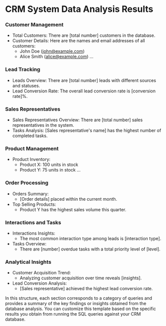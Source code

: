 # CRM System Data Analysis Results

### Customer Management
- Total Customers: There are [total number] customers in the database.
- Customer Details: Here are the names and email addresses of all customers:
    - John Doe (john@example.com)
    - Alice Smith (alice@example.com)
...

### Lead Tracking
- Leads Overview: There are [total number] leads with different sources and statuses.
- Lead Conversion Rate: The overall lead conversion rate is [conversion rate]%.

### Sales Representatives
- Sales Representatives Overview: There are [total number] sales representatives in the system.
- Tasks Analysis: [Sales representative's name] has the highest number of completed tasks.

### Product Management
- Product Inventory:
    - Product X: 100 units in stock
    - Product Y: 75 units in stock
...

### Order Processing
- Orders Summary:
    - [Order details] placed within the current month.
- Top Selling Products:
    - Product Y has the highest sales volume this quarter.

### Interactions and Tasks
- Interactions Insights:
    - The most common interaction type among leads is [interaction type].
- Tasks Overview:
    - There are [number] overdue tasks with a total priority level of [level].

### Analytical Insights
- Customer Acquisition Trend:
    - Analyzing customer acquisition over time reveals [insights].
- Lead Conversion Analysis:
    - [Sales representative] achieved the highest lead conversion rate.

In this structure, each section corresponds to a category of queries and provides a summary of the key findings or insights obtained from the database analysis. You can customize this template based on the specific results you obtain from running the SQL queries against your CRM database.
